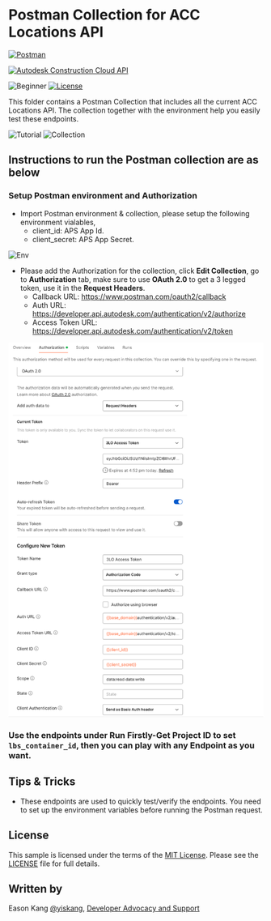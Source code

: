 # Postman Collection for ACC Locations API

[![Postman](https://img.shields.io/badge/Postman-v8-orange.svg)](https://www.getpostman.com/)

[![Autodesk Construction Cloud API](https://img.shields.io/badge/Autodesk%20Construction%20Cloud%20API-v1-green.svg)](https://aps.autodesk.com/en/docs/acc/v1/overview/)

![Beginner](https://img.shields.io/badge/Level-Beginner-green.svg)
[![License](https://img.shields.io/:license-MIT-blue.svg)](http://opensource.org/licenses/MIT)

This folder contains a Postman Collection that includes all the current ACC Locations API. The collection together with the environment help you easily test these endpoints.

![Tutorial](img/tutorial.png)
![Collection](img/collection.png)


## Instructions to run the Postman collection are as below

### Setup Postman environment and Authorization
- Import Postman environment & collection, please setup the following environment vialables, 
    - client_id:     APS App Id.
    - client_secret: APS App Secret.

![Env](img/env.png)

- Please add the Authorization for the collection, click **Edit Collection**, go to **Authorization** tab, make sure to use **OAuth 2.0** to get a 3 legged token, use it in the **Request Headers**.
    - Callback URL: https://www.postman.com/oauth2/callback
    - Auth URL: https://developer.api.autodesk.com/authentication/v2/authorize
    - Access Token URL: https://developer.api.autodesk.com/authentication/v2/token

![3leggedToken](img/3leggedToken.png)

### Use the endpoints under **Run Firstly-Get Project ID** to set `lbs_container_id`, then you can play with any Endpoint as you want.

## Tips & Tricks
- These endpoints are used to quickly test/verify the endpoints. You need to set up the environment variables before running the Postman request.

## License
This sample is licensed under the terms of the [MIT License](http://opensource.org/licenses/MIT). Please see the [LICENSE](../LICENSE) file for full details.

## Written by
Eason Kang [@yiskang](https://twitter.com/yiskang), [Developer Advocacy and Support](http://aps.autodesk.com)
